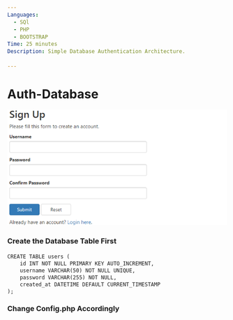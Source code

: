 ```yaml
---
Languages:
  - SQl
  - PHP
  - BOOTSTRAP
Time: 25 minutes
Description: Simple Database Authentication Architecture.

---
```

# Auth-Database
![Login Look/Feel](Auth.png)

### Create the Database Table First
```
CREATE TABLE users (
    id INT NOT NULL PRIMARY KEY AUTO_INCREMENT,
    username VARCHAR(50) NOT NULL UNIQUE,
    password VARCHAR(255) NOT NULL,
    created_at DATETIME DEFAULT CURRENT_TIMESTAMP
);
```
### Change Config.php Accordingly
